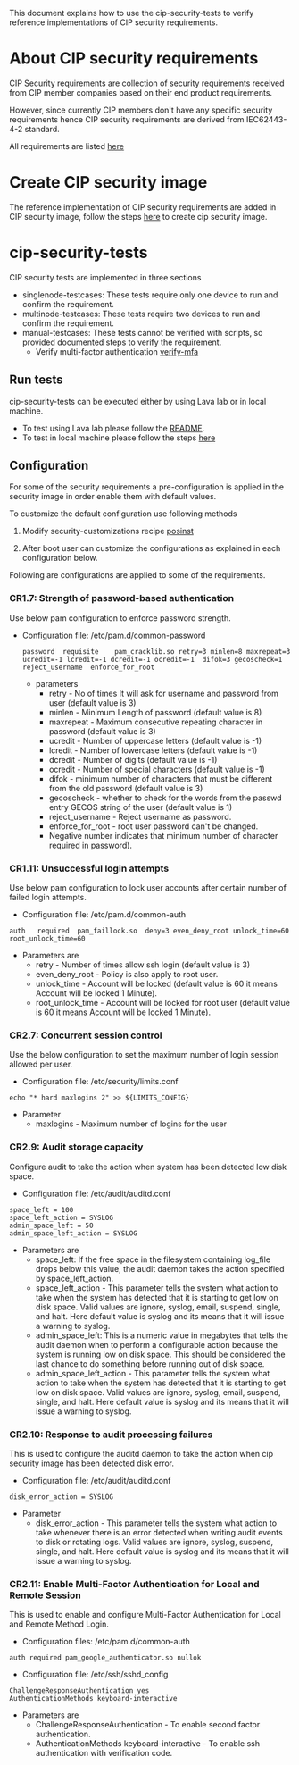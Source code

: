This document explains how to use the cip-security-tests to verify reference implementations of CIP security requirements.

# About CIP security requirements
CIP Security requirements are collection of security requirements received from CIP member companies based on their end product requirements.

However, since currently CIP members don't have any specific security requirements hence CIP security requirements are derived from IEC62443-4-2 standard.

All requirements are listed [here](https://gitlab.com/cip-project/cip-documents/-/blob/master/security/security_requirements.md#IEC-62443-4-2_Requirements)

# Create CIP security image
The reference implementation of CIP security requirements are added in CIP security image, follow the steps [here](https://gitlab.com/cip-project/cip-core/isar-cip-core/-/blob/master/README.md) to create cip security image.

# cip-security-tests
CIP security tests are implemented in three sections
- singlenode-testcases: These tests require only one device to run and confirm the requirement.
- multinode-testcases: These tests require two devices to run and confirm the requirement.
- manual-testcases: These tests cannot be verified with scripts, so provided documented steps to verify the requirement.
    - Verify multi-factor authentication [verify-mfa](iec-security-tests/manual-testcases/TC_CR1.1-RE2/verify-mfa.md)

## Run tests
cip-security-tests can be executed either by using Lava lab or in local machine.
- To test using Lava lab please follow the [README](README.md).
- To test in local machine please follow the steps [here](https://gitlab.com/cip-project/cip-core/isar-cip-core/-/blob/master/doc/README.security-testing.md)

## Configuration
For some of the security requirements a pre-configuration is applied in the security image in order enable them with default values.

To customize the default configuration use following methods
1. Modify security-customizations recipe [posinst](https://gitlab.com/cip-project/cip-core/isar-cip-core/-/blob/master/recipes-core/security-customizations/files/postinst)

2. After boot user can customize the configurations as explained in each configuration below.

Following are configurations are applied to some of the requirements.

### CR1.7: Strength of password-based authentication
Use below pam configuration to enforce password strength.
- Configuration file: /etc/pam.d/common-password
    ```
    password  requisite    pam_cracklib.so retry=3 minlen=8 maxrepeat=3 ucredit=-1 lcredit=-1 dcredit=-1 ocredit=-1  difok=3 gecoscheck=1 reject_username  enforce_for_root
    ```
    - parameters
        - retry - No of times It will ask for username and password from user (default value is 3)
        - minlen - Minimum Length of password (default value is 8)
        - maxrepeat - Maximum consecutive repeating character in password (default value is 3)
        - ucredit - Number of uppercase letters (default value is -1)
        - lcredit - Number of lowercase letters (default value is -1)
        - dcredit - Number of digits (default value is -1)
        - ocredit - Number of special characters (default value is -1)
        - difok - minimum number of characters that must be different from the old password (default value is 3)
        - gecoscheck - whether to check for the words from the passwd entry GECOS string of the user (default value is 1)
        - reject_username - Reject username as password.
        - enforce_for_root - root user password can't be changed.
		- Negative number indicates that minimum number of character required in password).

### CR1.11: Unsuccessful login attempts
Use below pam configuration to lock user accounts after certain number of failed login attempts.
- Configuration file: /etc/pam.d/common-auth
```
auth   required  pam_faillock.so  deny=3 even_deny_root unlock_time=60 root_unlock_time=60
```
- Parameters are
    - retry - Number of times allow ssh login (default value is 3)
    - even_deny_root - Policy is also apply to root user.
    - unlock_time - Account will be locked (default value is 60 it means Account will be locked 1 Minute).
    - root_unlock_time - Account will be locked for root user
    (default value is 60 it means Account will be locked 1 Minute).

### CR2.7: Concurrent session control
Use the below configuration to set the maximum number of login session allowed per user.
- Configuration file: /etc/security/limits.conf
```
echo "* hard maxlogins 2" >> ${LIMITS_CONFIG}
```
- Parameter
	- maxlogins - Maximum number of logins for the user

### CR2.9: Audit storage capacity
Configure audit to take the action when system has been detected low disk space.
- Configuration file: /etc/audit/auditd.conf
```
space_left = 100
space_left_action = SYSLOG
admin_space_left = 50
admin_space_left_action = SYSLOG
```
- Parameters are
    - space_left: If the free space in the filesystem containing log_file drops below this value, the audit daemon takes the action specified by space_left_action.
	- space_left_action - This parameter tells the system what action to take when the system has detected that
	it is starting to get low on disk space. Valid values are ignore, syslog, email, suspend, single, and halt.
	Here default value is syslog and its means that it will issue a warning to syslog.
    - admin_space_left:  This is a numeric value in megabytes that tells the audit daemon when to perform a configurable action because the system is running low on disk space. This should be considered the last chance to do something before running out of disk space.
	- admin_space_left_action - This parameter tells the system what action to take when the system has detected that
	it is starting to get low on disk space. Valid values are ignore, syslog, email, suspend, single, and halt.
	Here default value is syslog and its means that it will issue a warning to syslog.

### CR2.10: Response to audit processing failures 
This is used to configure the auditd daemon to take the action when cip security image has been detected disk error.
- Configuration file: /etc/audit/auditd.conf
```
disk_error_action = SYSLOG
```
- Parameter
	- disk_error_action - This parameter tells the system what action to take whenever there is an error detected 
	when writing audit events to disk or rotating logs. Valid values are ignore, syslog, suspend, single, and halt.
	Here default value is syslog and its means that it will issue a warning to syslog.

### CR2.11: Enable Multi-Factor Authentication for Local and Remote Session
This is used to enable and configure Multi-Factor Authentication for Local and Remote Method Login.
- Configuration files: /etc/pam.d/common-auth
```
auth required pam_google_authenticator.so nullok
```
- Configuration file: /etc/ssh/sshd_config
```
ChallengeResponseAuthentication yes
AuthenticationMethods keyboard-interactive
```
- Parameters are
	- ChallengeResponseAuthentication - To enable second factor authentication.
	- AuthenticationMethods keyboard-interactive - To enable ssh authentication with verification code.
